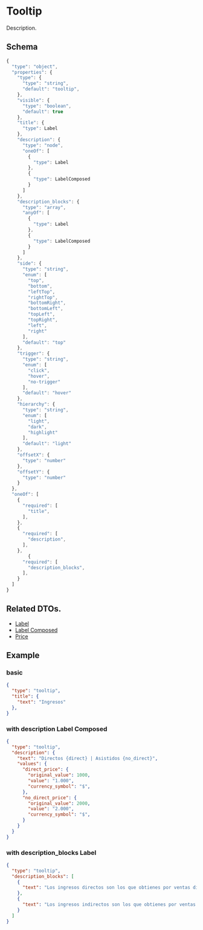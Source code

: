 # Tooltip
Description.

## Schema

```js
{
  "type": "object",
  "properties": {
    "type": {
      "type": "string",
      "default": "tooltip",
    },
    "visible": {
      "type": "boolean",
      "default": true
    },
    "title": {
      "type": Label
    },
    "description": {
      "type": "node",
      "oneOf": [
        {
          "type": Label
        },
        {
          "type": LabelComposed
        }
      ]
    },
    "description_blocks": {
      "type": "array",
      "anyOf": [
        {
          "type": Label
        },
        {
          "type": LabelComposed
        }
      ]
    },
    "side": {
      "type": "string",
      "enum": [
        "top",
        "bottom",
        "leftTop",
        "rightTop",
        "bottomRight",
        "bottomLeft",
        "topLeft",
        "topRight",
        "left",
        "right"
      ],
      "default": "top"
    },
    "trigger": {
      "type": "string",
      "enum": [
        "click",
        "hover",
        "no-trigger"
      ],
      "default": "hover"
    },
    "hierarchy": {
      "type": "string",
      "enum": [
        "light",
        "dark",
        "highlight"
      ],
      "default": "light"
    },
    "offsetX": {
      "type": "number"
    },
    "offsetY": {
      "type": "number"
    }
  },
  "oneOf": [
    {
      "required": [
        "title",
      ],
    },
    {
      "required": [
        "description",
      ],
    },
        {
      "required": [
        "description_blocks",
      ],
    }
  ]
}
```

## Related DTOs.

- [Label](https://github.com/joseangelmr/components-docs/blob/master/generics/label.md)
- [Label Composed](https://github.com/joseangelmr/components-docs/blob/master/generics/label_composed.md)
- [Price](https://github.com/joseangelmr/components-docs/blob/master/generics/price.md)

## Example

### basic 

```json
{
  "type": "tooltip",
  "title": {
    "text": "Ingresos"
  },
}
```

### with description Label Composed

```json
{
  "type": "tooltip",
  "description": {
    "text": "Directos {direct} | Asistidos {no_direct}",
    "values": {
      "direct_price": {
        "original_value": 1000,
        "value": "1.000",
        "currency_symbol": "$",
      },
      "no_direct_price": {
        "original_value": 2000,
        "value": "2.000",
        "currency_symbol": "$",
      }
    }
  }
}
```

### with description_blocks Label

```json
{
  "type": "tooltip",
  "description_blocks": [
    {
      "text": "Los ingresos directos son los que obtienes por ventas directas de tus Product Ads."
    },
    {
      "text": "Los ingresos indirectos son los que obtienes por ventas indirectas a través de tus Product Ads.",
    }
  ]
}
```
